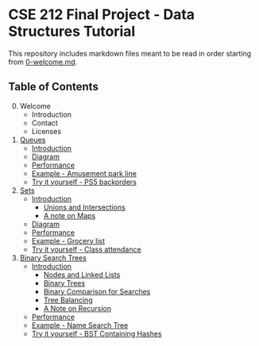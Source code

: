 # CSE 212 Final Project - Data Structures Tutorial
This repository includes markdown files meant to be read in order starting from [0-welcome.md](0-welcome.md).

## Table of Contents
0. Welcome
    * Introduction
    * Contact
    * Licenses
1. [Queues](1-queues.md#queues)
    * [Introduction](1-queues.md#introduction)
    * [Diagram](1-queues.md#diagram)
    * [Performance](1-queues.md#performance)
    * [Example - Amusement park line](1-queues.md#example---amusement-park-line)
    * [Try it yourself - PS5 backorders](1-queues.md#try-it-yourself---ps5-backorders)
2. [Sets](2-sets.md#sets)
    * [Introduction](2-sets.md#introduction)
        * [Unions and Intersections](2-sets.md#unions-and-intersections)
        * [A note on Maps](2-sets.md#a-note-on-maps)
    * [Diagram](2-sets.md#diagram)
    * [Performance](2-sets.md#performance)
    * [Example - Grocery list](2-sets.md#example---grocery-list)
    * [Try it yourself - Class attendance](2-sets.md#try-it-yourself---class-attendance)
3. [Binary Search Trees](3-binary-search-trees.md)
    * [Introduction](3-binary-search-trees.md#introduction)
        * [Nodes and Linked Lists](3-binary-search-trees.md#nodes-and-linked-lists)
        * [Binary Trees](3-binary-search-trees.md#binary-trees)
        * [Binary Comparison for Searches](3-binary-search-trees.md#binary-comparison-for-searches)
        * [Tree Balancing](3-binary-search-trees.md#tree-balancing)
        * [A Note on Recursion](3-binary-search-trees.md#a-note-on-recursion)
    * [Performance](3-binary-search-trees.md#performance)
    * [Example - Name Search Tree](3-binary-search-trees.md#example---name-search-tree)
    * [Try it yourself - BST Containing Hashes](3-binary-search-trees.md#try-it-yourself---bst-containing-hashes)